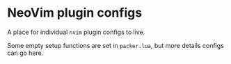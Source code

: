 # NeoVim plugin configs

A place for individual `nvim` plugin configs to live.

Some empty setup functions are set in `packer.lua`, but more details configs can go here.
